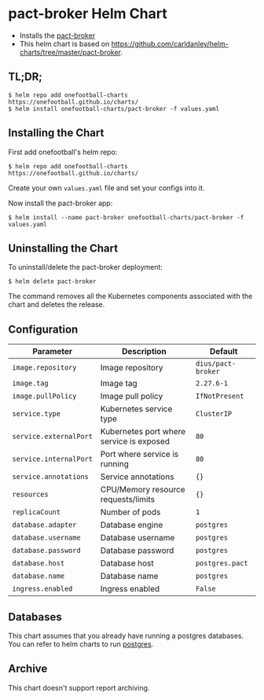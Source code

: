 # pact-broker Helm Chart

* Installs the [pact-broker](https://github.com/pact-foundation/pact_broker)
* This helm chart is based on https://github.com/carldanley/helm-charts/tree/master/pact-broker.

## TL;DR;

```console
$ helm repo add onefootball-charts https://onefootball.github.io/charts/
$ helm install onefootball-charts/pact-broker -f values.yaml
```

## Installing the Chart

First add onefootball's helm repo:

```console
$ helm repo add onefootball-charts https://onefootball.github.io/charts/
```
Create your own `values.yaml` file and set your configs into it.

Now install the pact-broker app:

```console
$ helm install --name pact-broker onefootball-charts/pact-broker -f values.yaml
```

## Uninstalling the Chart

To uninstall/delete the pact-broker deployment:

```console
$ helm delete pact-broker
```

The command removes all the Kubernetes components associated with the chart and deletes the release.


## Configuration

| Parameter                                     | Description                                   | Default                                                 |
|-----------------------------------------------|-----------------------------------------------|---------------------------------------------------------|
| `image.repository`                            | Image repository                              | `dius/pact-broker`                                      |
| `image.tag`                                   | Image tag                                     | `2.27.6-1`                                              |
| `image.pullPolicy`                            | Image pull policy                             | `IfNotPresent`                                          |
| `service.type`                                | Kubernetes service type                       | `ClusterIP`                                             |
| `service.externalPort`                        | Kubernetes port where service is exposed      | `80`                                                    |
| `service.internalPort`                        | Port where service is running                 | `80`                                                    |
| `service.annotations`                         | Service annotations                           | `{}`                                                    |
| `resources`                                   | CPU/Memory resource requests/limits           | `{}`                                                    |
| `replicaCount`                                | Number of pods                                | `1`                                                     |
| `database.adapter`                            | Database engine                               | `postgres`                                              |
| `database.username`                           | Database username                             | `postgres`                                              |
| `database.password`                           | Database password                             | `postgres`                                              |
| `database.host`                               | Database host                                 | `postgres.pact`                                         |
| `database.name`                               | Database name                                 | `postgres`                                              |
| `ingress.enabled`                             | Ingress enabled                               | `False`                                                 |


## Databases

This chart assumes that you already have running a postgres databases. You can refer to helm charts to run [postgres](https://github.com/helm/charts/tree/master/stable/postgresql).

## Archive

This chart doesn't support report archiving.
